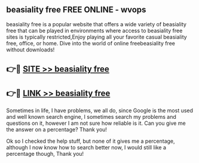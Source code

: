 ## beasiality free FREE ONLINE - wvops

beasiality free is a popular website that offers a wide variety of beasiality free that can be played in environments where access to beasiality free sites is typically restricted,Enjoy playing all your favorite casual beasiality free, office, or home. Dive into the world of online freebeasiality free without downloads!

## 👉🔴 [SITE >> beasiality free](http://news.freeplayer.one?title=beasiality_free&ref=FRRE)

## 👉🔴 [LINK >> beasiality free](http://news.freeplayer.one?title=beasiality_free&ref=FREE)

Sometimes in life, I have problems, we all do, since Google is the most used and well known search engine, I sometimes search my problems and questions on it, however I am not sure how reliable is it. Can you give me the answer on a percentage? Thank you!

Ok so I checked the help stuff, but none of it gives me a percentage, although I now know how to search better now, I would still like a percentage though, Thank you!
